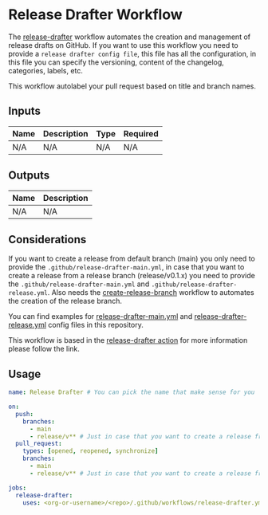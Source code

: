 # Release Drafter Workflow
The [release-drafter](../workflows/release-drafter.yml) workflow automates the creation and management of release drafts on GitHub. If you want to use this workflow you need to provide a `release drafter config file`, this file has all the configuration, in this file you can specify the versioning, content of the changelog, categories, labels, etc.

This workflow autolabel your pull request based on title and branch names.

## Inputs
|Name|Description|Type|Required|
|---|---|---|---|
|N/A|N/A|N/A|N/A|

## Outputs
|Name|Description|
|---|---|
|N/A|N/A|

## Considerations
If you want to create a release from default branch (main) you only need to provide the `.github/release-drafter-main.yml`, in case that you want to create a release from a release branch (release/v0.1.x) you need to provide the `.github/release-drafter-main.yml` and `.github/release-drafter-release.yml`. Also needs the [create-release-branch](../docs/create-release-branch.md) workflow to automates the creation of the release branch.

You can find examples for [release-drafter-main.yml](../release-drafter-main.yml) and [release-drafter-release.yml](../release-drafter-release.yml) config files in this repository.

This workflow is based in the [release-drafter action](https://github.com/release-drafter/release-drafter) for more information please follow the link.

## Usage

```yml
name: Release Drafter # You can pick the name that make sense for you

on:
  push:
    branches:
      - main
      - release/v** # Just in case that you want to create a release from release branches
  pull_request:
    types: [opened, reopened, synchronize]
    branches:
      - main
      - release/v** # Just in case that you want to create a release from release branches

jobs:
  release-drafter:
    uses: <org-or-username>/<repo>/.github/workflows/release-drafter.yml@<branch-or-tag>
```

